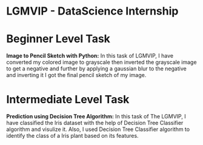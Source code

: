 # LGMVIP - DataScience Internship

# Beginner Level Task
**Image to Pencil Sketch with Python:**
In this task of LGMVIP, I have converted my colored image to grayscale then inverted the grayscale image to get a negative and further by applying a gaussian blur to the negative and inverting it I got the final pencil sketch of my image.

# Intermediate Level Task
**Prediction using Decision Tree  Algorithm:**
In this task of The LGMVIP, I have classified the Iris dataset with the help of Decision Tree Classifier algorithm and visulize it. Also, I used Decision Tree Classifier algorithm to identify the class of a Iris plant based on its features.
